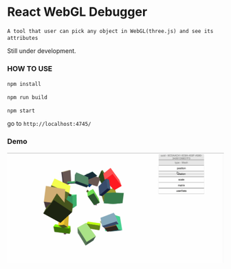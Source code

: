 # React WebGL Debugger

	A tool that user can pick any object in WebGL(three.js) and see its attributes

Still under development.

### HOW TO USE
`npm install`

`npm run build`

`npm start`

go to `http://localhost:4745/`

### Demo
![Awesome demo](/react-webgl-debugger.gif)
